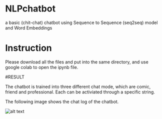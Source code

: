 # NLPchatbot
a basic (chit-chat) chatbot using Sequence to Sequence (seq2seq) model and Word Embeddings


# Instruction

Please download all the files and put into the same directory, and use google colab to open the ipynb file. 


#RESULT

The chatbot is trained into three different chat mode, which are comic, friend and professional. Each can be activiated through a specific string.

The following image shows the chat log of the chatbot.

![alt text](https://i.imgur.com/AVvMFjy.png)
